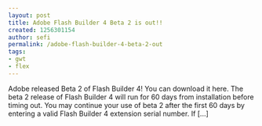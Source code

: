 ```yaml
---
layout: post
title: Adobe Flash Builder 4 Beta 2 is out!!
created: 1256301154
author: sefi
permalink: /adobe-flash-builder-4-beta-2-out
tags:
- gwt
- flex
---
```

Adobe released Beta 2 of Flash Builder 4! You can download it here. The beta 2 release of Flash Builder 4 will run for 60 days from installation before timing out. You may continue your use of beta 2 after the first 60 days by entering a valid Flash Builder 4 extension serial number. If [...]<img alt="" border="0" src="http://stats.wordpress.com/b.gif?host=flexblackbelt.wordpress.com&blog=5633522&post=156&subd=flexblackbelt&ref=&feed=1" width="1" height="1" />

